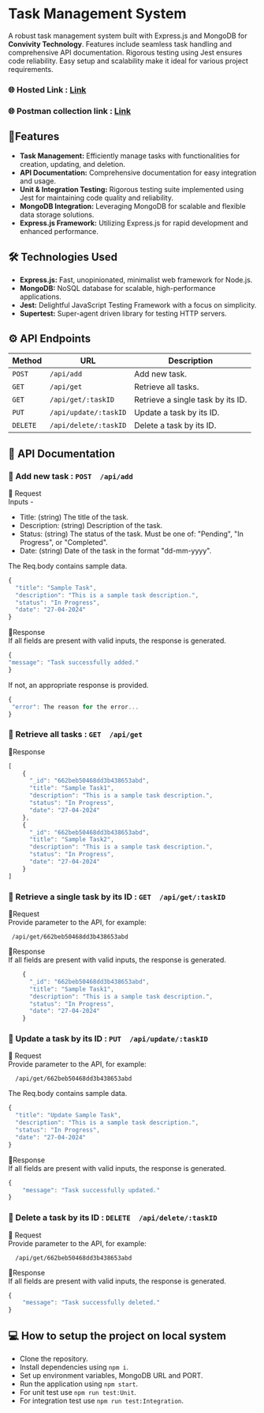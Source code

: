 # Task Management System

A robust task management system built with Express.js and MongoDB for <b>Convivity Technology</b>. Features include seamless task handling and comprehensive API documentation. Rigorous testing using Jest ensures code reliability. Easy setup and scalability make it ideal for various project requirements.
### 🌐 Hosted Link : [Link](https://pine-task-management-system.onrender.com)
### 🌐 Postman collection link : [Link](https://www.postman.com/ankush-pine/workspace/task-management/collection/28535484-bb0fe2c6-5c96-4a8c-b7d2-3bf7c3e39d67)
## 🚀Features
- <b>Task Management:</b> Efficiently manage tasks with functionalities for creation, updating, and deletion.
- <b>API Documentation:</b> Comprehensive documentation for easy integration and usage.
- <b>Unit & Integration Testing:</b> Rigorous testing suite implemented using Jest for maintaining code quality and reliability.
- <b>MongoDB Integration:</b> Leveraging MongoDB for scalable and flexible data storage solutions.
- <b>Express.js Framework:</b> Utilizing Express.js for rapid development and enhanced performance.

## 🛠 Technologies Used
- <b>Express.js:</b> Fast, unopinionated, minimalist web framework for Node.js.
- <b>MongoDB:</b> NoSQL database for scalable, high-performance applications.
- <b>Jest:</b> Delightful JavaScript Testing Framework with a focus on simplicity.
- <b>Supertest:</b> Super-agent driven library for testing HTTP servers.

## ⚙ API Endpoints 

| Method   | URL                                      | Description                            |
| -------- | ---------------------------------------- | ---------------------------------------|
| `POST`   | `/api/add`                               | Add new task.                          |
| `GET`    | `/api/get`                               | Retrieve all tasks.                    |
| `GET`    | `/api/get/:taskID`                       | Retrieve a single task by its ID.      |
| `PUT`    | `/api/update/:taskID`                    | Update a task by its ID.               |
| `DELETE` | `/api/delete/:taskID`                    | Delete a task by its ID.               |

## 📖 API Documentation

### 🔶 Add new task : `POST  /api/add`

📩 Request <br/>
Inputs - 
- Title: (string) The title of the task.
- Description: (string) Description of the task.
- Status: (string) The status of the task. Must be one of: "Pending", "In Progress", or "Completed".
- Date: (string) Date of the task in the format "dd-mm-yyyy".

The Req.body contains sample data.

```javascript
{
  "title": "Sample Task",
  "description": "This is a sample task description.",
  "status": "In Progress",
  "date": "27-04-2024"
}
```
💬Response <br/>
If all fields are present with valid inputs, the response is generated.
```javascript
{
"message": "Task successfully added."
}
```

If not, an appropriate response is provided.
```javascript
{
 "error": The reason for the error...
}
```

### 🔶 Retrieve all tasks : `GET  /api/get`
💬Response <br/>
```javascript
[
    {
      "_id": "662beb50468dd3b438653abd",
      "title": "Sample Task1",
      "description": "This is a sample task description.",
      "status": "In Progress",
      "date": "27-04-2024"
    },
    {
      "_id": "662beb50468dd3b438653abd",
      "title": "Sample Task2",
      "description": "This is a sample task description.",
      "status": "In Progress",
      "date": "27-04-2024"
    }  
]
```

### 🔶 Retrieve a single task by its ID : `GET  /api/get/:taskID`
📩Request <br/>
Provide parameter to the API, for example:
```
 /api/get/662beb50468dd3b438653abd
```
💬Response <br/>
If all fields are present with valid inputs, the response is generated.
```javascript
    {
      "_id": "662beb50468dd3b438653abd",
      "title": "Sample Task1",
      "description": "This is a sample task description.",
      "status": "In Progress",
      "date": "27-04-2024"
    }
```


### 🔶 Update a task by its ID : `PUT  /api/update/:taskID`
📩 Request <br/>
Provide parameter to the API, for example:
```
  /api/get/662beb50468dd3b438653abd
```

The Req.body contains sample data.
```javascript
{
  "title": "Update Sample Task",
  "description": "This is a sample task description.",
  "status": "In Progress",
  "date": "27-04-2024"
}
```
💬Response <br/>
If all fields are present with valid inputs, the response is generated.
```javascript
{
    "message": "Task successfully updated."
}
```


### 🔶 Delete a task by its ID : `DELETE  /api/delete/:taskID`
📩 Request <br/>
Provide parameter to the API, for example:
```
  /api/get/662beb50468dd3b438653abd
```
💬Response <br/>
If all fields are present with valid inputs, the response is generated.
```javascript
{
    "message": "Task successfully deleted."
}
```
## 💻 How to setup the project on local system
- Clone the repository.
- Install dependencies using `npm i`.
- Set up environment variables, MongoDB URL and PORT.
- Run the application using `npm start`.
- For unit test use `npm run test:Unit`.
- For integration test use `npm run test:Integration`.




